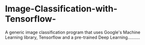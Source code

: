 # Image-Classification-with-Tensorflow-
A generic image classification program that uses Google's Machine Learning library, Tensorflow and a pre-trained Deep Learning..........
